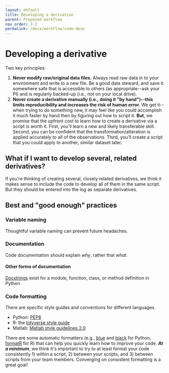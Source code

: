 ```yaml
---
layout: default
title: Developing a derivative
parent: Proposed workflow
nav_order: 3.2
permalink: /docs/workflow/code-devo
---
```


# Developing a derivative
Two key principles:
1. **Never modify raw/original data files.** Always read raw data in to your environment and write to a new file. Be a good data steward, and save it somewhere safe that is accessible to others (as appropriate--ask your PI) and is regularly backed-up (i.e., not on your local drive).
2. **Never create a derivative manually (i.e., doing it "by hand")--this limits reproducibility and increases the risk of human error.** We get it--when trying to do something new, it may feel like you could accomplish it much faster by hand then by figuring out how to script it. **But**, we promise that the upfront cost to learn how to create a derivative via a script is worth it. First, you'll learn a new and likely transferable skill. Second, you can be confident that the transformation/alteration is applied accurately to all of the observations. Third, you'll create a script that you could apply to another, similar dataset later.

## What if I want to develop several, related derivatives?
If you're thinking of creating several, closely related derivatives, we think it makes sense to include the code to develop all of them in the same script. But they should be entered into the log as separate derivatives.

## Best and "good enough" practices
### Variable naming
Thoughtful variable naming can prevent future headaches. 


### Documentation
Code documentation should explain *why*, rather that *what*. 
#### Other forms of documentation
[Docstrings](https://peps.python.org/pep-0257/) exist for a module, function, class, or method definition in Python

### Code formatting
There are specific style guides and conventions for different languages.
* Python: [PEP8](https://peps.python.org/pep-0008/)
* R: the [tidyverse style guide](https://style.tidyverse.org/index.html)
* Matlab: [Matlab style guidelines 2.0](https://www.mathworks.com/matlabcentral/fileexchange/46056-matlab-style-guidelines-2-0?s_tid=blogs_rc_6)

There are some automatic formatters (e.g., [blue](https://blue.readthedocs.io/en/latest/) and [black](https://black.readthedocs.io/en/stable/) for Python, [formatR](https://yihui.org/formatr/) for R) that can help you quickly learn how to improve your code. ***At a minimum***, we think it's important to try to at least format your code consistently 1) within a script, 2) between your scripts, and 3) between scripts from your team members. Converging on consistent formatting is a great goal!
